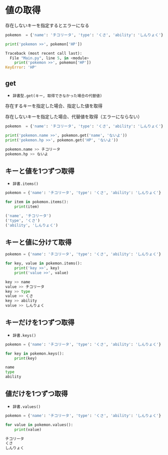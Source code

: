 # 値の取得

存在しないキーを指定するとエラーになる

```python
pokemon  = {'name': 'チコリータ', 'type': 'くさ', 'ability': 'しんりょく'}

print('pokemon >>', pokemon['HP'])
```

```python
Traceback (most recent call last):
  File "Main.py", line 5, in <module>
    print('pokemon >>', pokemon['HP'])
KeyError: 'HP'
```

## get

- `辞書型.get(キー, 取得できなかった場合の代替値)`

存在するキーを指定した場合、指定した値を取得

存在しないキーを指定した場合、代替値を取得（エラーにならない）

```python
pokemon  = {'name': 'チコリータ', 'type': 'くさ', 'ability': 'しんりょく'}

print('pokemon.name >>', pokemon.get('name', 'ないよ'))
print('pokemon.hp >>', pokemon.get('HP', 'ないよ'))
```

```python
pokemon.name >> チコリータ
pokemon.hp >> ないよ
```

## キーと値を1つずつ取得

- `辞書.items()`

```python
pokemon = {'name': 'チコリータ', 'type': 'くさ', 'ability': 'しんりょく'}

for item in pokemon.items():
    print(item)
```

```python
('name', 'チコリータ')
('type', 'くさ')
('ability', 'しんりょく')
```

## キーと値に分けて取得

```python
pokemon = {'name': 'チコリータ', 'type': 'くさ', 'ability': 'しんりょく'}

for key, value in pokemon.items():
    print('key >>', key)
    print('value >>', value)
```

```python
key >> name
value >> チコリータ
key >> type
value >> くさ
key >> ability
value >> しんりょく
```

## キーだけを1つずつ取得

- `辞書.keys()`

```python
pokemon = {'name': 'チコリータ', 'type': 'くさ', 'ability': 'しんりょく'}

for key in pokemon.keys():
    print(key)
```

```python
name
type
ability
```

## 値だけを1つずつ取得

- `辞書.values()`

```python
pokemon = {'name': 'チコリータ', 'type': 'くさ', 'ability': 'しんりょく'}

for value in pokemon.values():
    print(value)
```

```python
チコリータ
くさ
しんりょく
```